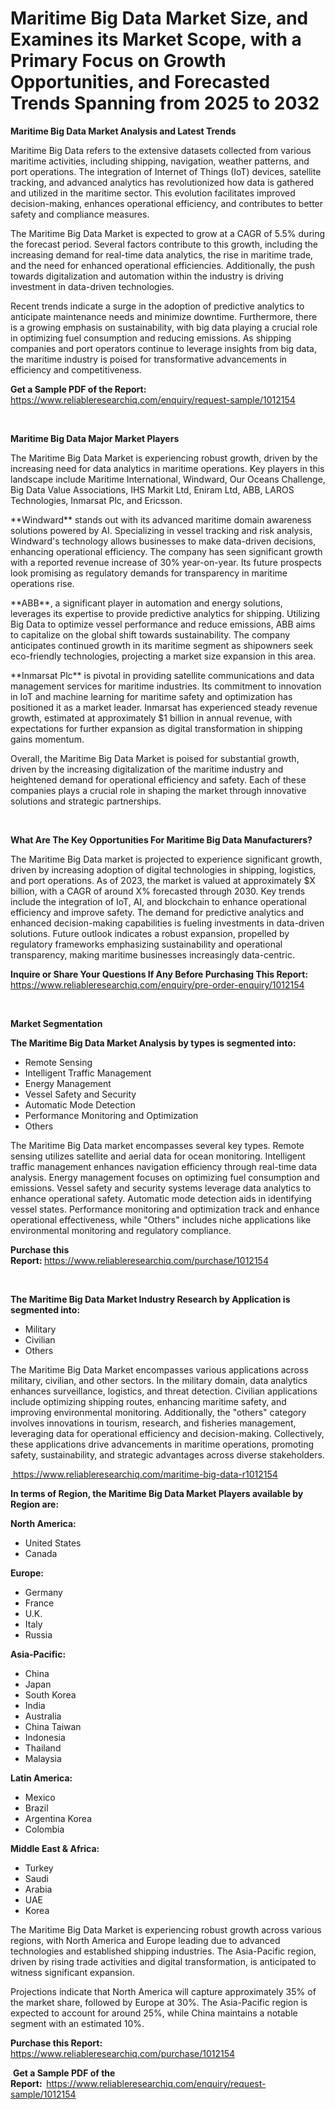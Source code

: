 <p><h1>Maritime Big Data Market Size, and Examines its Market Scope, with a Primary Focus on Growth Opportunities, and Forecasted Trends Spanning from 2025 to 2032</h1></p><p><strong>Maritime Big Data Market Analysis and Latest Trends</strong></p>
<p><p>Maritime Big Data refers to the extensive datasets collected from various maritime activities, including shipping, navigation, weather patterns, and port operations. The integration of Internet of Things (IoT) devices, satellite tracking, and advanced analytics has revolutionized how data is gathered and utilized in the maritime sector. This evolution facilitates improved decision-making, enhances operational efficiency, and contributes to better safety and compliance measures.</p><p>The Maritime Big Data Market is expected to grow at a CAGR of 5.5% during the forecast period. Several factors contribute to this growth, including the increasing demand for real-time data analytics, the rise in maritime trade, and the need for enhanced operational efficiencies. Additionally, the push towards digitalization and automation within the industry is driving investment in data-driven technologies.</p><p>Recent trends indicate a surge in the adoption of predictive analytics to anticipate maintenance needs and minimize downtime. Furthermore, there is a growing emphasis on sustainability, with big data playing a crucial role in optimizing fuel consumption and reducing emissions. As shipping companies and port operators continue to leverage insights from big data, the maritime industry is poised for transformative advancements in efficiency and competitiveness.</p></p>
<p><strong>Get a Sample PDF of the Report:&nbsp;</strong> <a href="https://www.reliableresearchiq.com/enquiry/request-sample/1012154?utm_campaign=3008&utm_medium=2&utm_source=Github&utm_content=ia&utm_term=16042025&utm_id=maritime-big-data">https://www.reliableresearchiq.com/enquiry/request-sample/1012154</a></p>
<p>&nbsp;</p>
<p><strong>Maritime Big Data Major Market Players</strong></p>
<p><p>The Maritime Big Data Market is experiencing robust growth, driven by the increasing need for data analytics in maritime operations. Key players in this landscape include Maritime International, Windward, Our Oceans Challenge, Big Data Value Associations, IHS Markit Ltd, Eniram Ltd, ABB, LAROS Technologies, Inmarsat Plc, and Ericsson.</p><p>**Windward** stands out with its advanced maritime domain awareness solutions powered by AI. Specializing in vessel tracking and risk analysis, Windward's technology allows businesses to make data-driven decisions, enhancing operational efficiency. The company has seen significant growth with a reported revenue increase of 30% year-on-year. Its future prospects look promising as regulatory demands for transparency in maritime operations rise.</p><p>**ABB**, a significant player in automation and energy solutions, leverages its expertise to provide predictive analytics for shipping. Utilizing Big Data to optimize vessel performance and reduce emissions, ABB aims to capitalize on the global shift towards sustainability. The company anticipates continued growth in its maritime segment as shipowners seek eco-friendly technologies, projecting a market size expansion in this area.</p><p>**Inmarsat Plc** is pivotal in providing satellite communications and data management services for maritime industries. Its commitment to innovation in IoT and machine learning for maritime safety and optimization has positioned it as a market leader. Inmarsat has experienced steady revenue growth, estimated at approximately $1 billion in annual revenue, with expectations for further expansion as digital transformation in shipping gains momentum.</p><p>Overall, the Maritime Big Data Market is poised for substantial growth, driven by the increasing digitalization of the maritime industry and heightened demand for operational efficiency and safety. Each of these companies plays a crucial role in shaping the market through innovative solutions and strategic partnerships.</p></p>
<p>&nbsp;</p>
<p><strong>What Are The Key Opportunities For Maritime Big Data Manufacturers?</strong></p>
<p><p>The Maritime Big Data market is projected to experience significant growth, driven by increasing adoption of digital technologies in shipping, logistics, and port operations. As of 2023, the market is valued at approximately $X billion, with a CAGR of around X% forecasted through 2030. Key trends include the integration of IoT, AI, and blockchain to enhance operational efficiency and improve safety. The demand for predictive analytics and enhanced decision-making capabilities is fueling investments in data-driven solutions. Future outlook indicates a robust expansion, propelled by regulatory frameworks emphasizing sustainability and operational transparency, making maritime businesses increasingly data-centric.</p></p>
<p><strong>Inquire or Share Your Questions If Any Before Purchasing This Report:</strong> <a href="https://www.reliableresearchiq.com/enquiry/pre-order-enquiry/1012154?utm_campaign=3008&utm_medium=2&utm_source=Github&utm_content=ia&utm_term=16042025&utm_id=maritime-big-data">https://www.reliableresearchiq.com/enquiry/pre-order-enquiry/1012154</a></p>
<p>&nbsp;</p>
<p><strong>Market Segmentation</strong></p>
<p><strong>The Maritime Big Data Market Analysis by types is segmented into:</strong></p>
<p><ul><li>Remote Sensing</li><li>Intelligent Traffic Management</li><li>Energy Management</li><li>Vessel Safety and Security</li><li>Automatic Mode Detection</li><li>Performance Monitoring and Optimization</li><li>Others</li></ul></p>
<p><p>The Maritime Big Data market encompasses several key types. Remote sensing utilizes satellite and aerial data for ocean monitoring. Intelligent traffic management enhances navigation efficiency through real-time data analysis. Energy management focuses on optimizing fuel consumption and emissions. Vessel safety and security systems leverage data analytics to enhance operational safety. Automatic mode detection aids in identifying vessel states. Performance monitoring and optimization track and enhance operational effectiveness, while "Others" includes niche applications like environmental monitoring and regulatory compliance.</p></p>
<p><strong>Purchase this Report:&nbsp;</strong><a href="https://www.reliableresearchiq.com/purchase/1012154?utm_campaign=3008&utm_medium=2&utm_source=Github&utm_content=ia&utm_term=16042025&utm_id=maritime-big-data">https://www.reliableresearchiq.com/purchase/1012154</a></p>
<p>&nbsp;</p>
<p><strong>The Maritime Big Data Market Industry Research by Application is segmented into:</strong></p>
<p><ul><li>Military</li><li>Civilian</li><li>Others</li></ul></p>
<p><p>The Maritime Big Data Market encompasses various applications across military, civilian, and other sectors. In the military domain, data analytics enhances surveillance, logistics, and threat detection. Civilian applications include optimizing shipping routes, enhancing maritime safety, and improving environmental monitoring. Additionally, the "others" category involves innovations in tourism, research, and fisheries management, leveraging data for operational efficiency and decision-making. Collectively, these applications drive advancements in maritime operations, promoting safety, sustainability, and strategic advantages across diverse stakeholders.</p></p>
<p><a href="https://www.reliableresearchiq.com/maritime-big-data-r1012154?utm_campaign=3008&utm_medium=2&utm_source=Github&utm_content=ia&utm_term=16042025&utm_id=maritime-big-data">&nbsp;https://www.reliableresearchiq.com/maritime-big-data-r1012154</a></p>
<p><strong>In terms of Region, the Maritime Big Data Market Players available by Region are:</strong></p>
<p>
    <p> <strong> North America: </strong>
        <ul>
            <li>United States</li>
            <li>Canada</li>
        </ul>
        </p> 
    <p> <strong> Europe: </strong>
        <ul>
            <li>Germany</li>
            <li>France</li>
            <li>U.K.</li>
            <li>Italy</li>
            <li>Russia</li>
        </ul>
        </p> 
    <p> <strong> Asia-Pacific: </strong>
        <ul>
            <li>China</li>
            <li>Japan</li>
            <li>South Korea</li>
            <li>India</li>
            <li>Australia</li>
            <li>China Taiwan</li>
            <li>Indonesia</li>
            <li>Thailand</li>
            <li>Malaysia</li>
        </ul>
        </p> 
    <p> <strong> Latin America: </strong>
        <ul>
            <li>Mexico</li>
            <li>Brazil</li>
            <li>Argentina Korea</li>
            <li>Colombia</li>
        </ul>
        </p> 
    <p> <strong> Middle East & Africa: </strong>
        <ul>
            <li>Turkey</li>
            <li>Saudi</li>
            <li>Arabia</li>
            <li>UAE</li>
            <li>Korea</li>
        </ul>
    </p>
    </p>
<p><p>The Maritime Big Data Market is experiencing robust growth across various regions, with North America and Europe leading due to advanced technologies and established shipping industries. The Asia-Pacific region, driven by rising trade activities and digital transformation, is anticipated to witness significant expansion. </p><p>Projections indicate that North America will capture approximately 35% of the market share, followed by Europe at 30%. The Asia-Pacific region is expected to account for around 25%, while China maintains a notable segment with an estimated 10%.</p></p>
<p><strong>Purchase this Report: </strong><a href="https://www.reliableresearchiq.com/purchase/1012154?utm_campaign=3008&utm_medium=2&utm_source=Github&utm_content=ia&utm_term=16042025&utm_id=maritime-big-data">https://www.reliableresearchiq.com/purchase/1012154</a></p>
<p>&nbsp;<strong>Get a Sample PDF of the Report:&nbsp;&nbsp;</strong><a href="https://www.reliableresearchiq.com/enquiry/request-sample/1012154?utm_campaign=3008&utm_medium=2&utm_source=Github&utm_content=ia&utm_term=16042025&utm_id=maritime-big-data">https://www.reliableresearchiq.com/enquiry/request-sample/1012154</a></p>
<p><strong></strong></p>
<p><p></p><p></p><p></p></p>